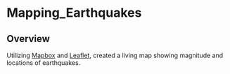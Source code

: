 # Mapping_Earthquakes

## Overview
Utilizing [Mapbox](https://account.mapbox.com/) and [Leaflet](https://leafletjs.com/), created a living map showing magnitude and locations of earthquakes.
